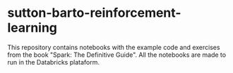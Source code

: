 # sutton-barto-reinforcement-learning
This repository contains notebooks with the example code and exercises from the book "Spark: The Definitive Guide". All the notebooks are made to run in the Databricks plataform.
